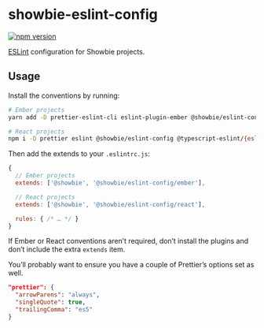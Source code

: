 # showbie-eslint-config

[![npm version][npm-img]][npm-url]

[ESLint][] configuration for Showbie projects.

## Usage

Install the conventions by running:

```sh
# Ember projects
yarn add -D prettier-eslint-cli eslint-plugin-ember @showbie/eslint-config

# React projects
npm i -D prettier eslint @showbie/eslint-config @typescript-eslint/{eslint-plugin,parser} eslint-plugin-{prettier,react} eslint-config-prettier
```

Then add the extends to your `.eslintrc.js`:

```js
{
  // Ember projects
  extends: ['@showbie', '@showbie/eslint-config/ember'],

  // React projects
  extends: ['@showbie', '@showbie/eslint-config/react'],

  rules: { /* … */ }
}
```

If Ember or React conventions aren’t required, don’t install the 
plugins and don’t include the extra `extends` item.

You’ll probably want to ensure you have a couple of Prettier’s
options set as well.

```json
"prettier": {
  "arrowParens": "always",
  "singleQuote": true,
  "trailingComma": "es5"
}
```

[npm-url]: https://www.npmjs.com/package/@showbie/eslint-config

[npm-img]: https://img.shields.io/npm/v/@showbie/eslint-config.svg?style=flat-square

[eslint]: https://eslint.org
